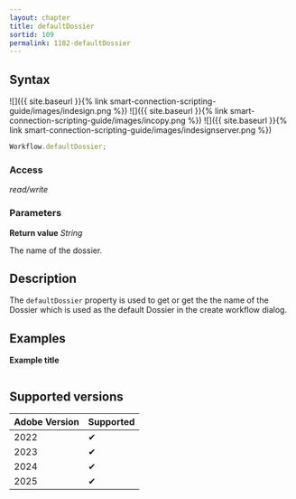 ```yaml
---
layout: chapter
title: defaultDossier
sortid: 109
permalink: 1182-defaultDossier
---
```


## Syntax

![]({{ site.baseurl }}{% link smart-connection-scripting-guide/images/indesign.png %}) ![]({{ site.baseurl }}{% link smart-connection-scripting-guide/images/incopy.png %}) ![]({{ site.baseurl }}{% link smart-connection-scripting-guide/images/indesignserver.png %})

```javascript
Workflow.defaultDossier;
```

### Access

_read/write_

### Parameters

**Return value** _String_

The name of the dossier.

## Description

The `defaultDossier` property is used to get or get the the name of the Dossier which is used as the default Dossier in the create workflow dialog.

## Examples

**Example title**

```javascript

```

## Supported versions

| Adobe Version | Supported |
| ------------- | --------- |
| 2022          | ✔         |
| 2023          | ✔         |
| 2024          | ✔         |
| 2025          | ✔         |

